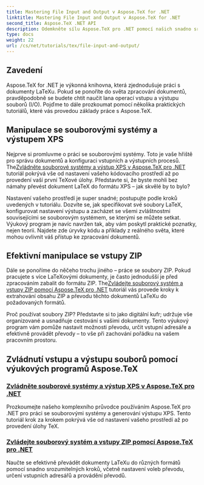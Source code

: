 ```yaml
---
title: Mastering File Input and Output v Aspose.TeX for .NET
linktitle: Mastering File Input and Output v Aspose.TeX for .NET
second_title: Aspose.TeX .NET API
description: Odemkněte sílu Aspose.TeX pro .NET pomocí našich snadno srozumitelných výukových programů o vstupu/výstupu souborů a generování XPS pro bezproblémové zpracování dokumentů.
type: docs
weight: 22
url: /cs/net/tutorials/tex/file-input-and-output/
---
```

## Zavedení

Aspose.TeX for .NET je výkonná knihovna, která zjednodušuje práci s dokumenty LaTeXu. Pokud se ponoříte do světa zpracování dokumentů, pravděpodobně se budete chtít naučit lana operací vstupu a výstupu souborů (I/O). Pojďme to dále prozkoumat pomocí několika praktických tutoriálů, které vás provedou základy práce s Aspose.TeX.

## Manipulace se souborovými systémy a výstupem XPS

Nejprve si promluvme o práci se souborovými systémy. Toto je vaše hřiště pro správu dokumentů a konfiguraci vstupních a výstupních procesů. The[Zvládněte souborové systémy a výstup XPS v Aspose.TeX pro .NET](./handle-filesystem-and-xps-output/) tutoriál pokrývá vše od nastavení vašeho kódovacího prostředí až po provedení vaší první TeXové úlohy. Představte si, že byste mohli bez námahy převést dokument LaTeX do formátu XPS – jak skvělé by to bylo? 

Nastavení vašeho prostředí je super snadné; postupujte podle kroků uvedených v tutoriálu. Dozvíte se, jak specifikovat své soubory LaTeX, konfigurovat nastavení výstupu a zacházet se všemi zvláštnostmi souvisejícími se souborovým systémem, se kterými se můžete setkat. Výukový program je navíc navržen tak, aby vám poskytl praktické poznatky, nejen teorii. Najdete zde úryvky kódu a příklady z reálného světa, které mohou ovlivnit váš přístup ke zpracování dokumentů.

## Efektivní manipulace se vstupy ZIP

Dále se ponoříme do něčeho trochu jiného – práce se soubory ZIP. Pokud pracujete s více LaTeXovými dokumenty, je často jednodušší je před zpracováním zabalit do formátu ZIP. The[Zvládejte souborový systém a vstupy ZIP pomocí Aspose.TeX pro .NET](./handle-filesystem-and-zip-inputs/) tutoriál vás provede kroky k extrahování obsahu ZIP a převodu těchto dokumentů LaTeXu do požadovaných formátů.

Proč používat soubory ZIP? Představte si to jako digitální kufr; udržuje vše organizované a usnadňuje cestování s vašimi dokumenty. Tento výukový program vám pomůže nastavit možnosti převodu, určit vstupní adresáře a efektivně provádět převody – to vše při zachování pořádku na vašem pracovním prostoru. 

## Zvládnutí vstupu a výstupu souborů pomocí výukových programů Aspose.TeX
### [Zvládněte souborové systémy a výstup XPS v Aspose.TeX pro .NET](./handle-filesystem-and-xps-output/)
Prozkoumejte našeho komplexního průvodce používáním Aspose.TeX pro .NET pro práci se souborovými systémy a generování výstupu XPS. Tento tutoriál krok za krokem pokrývá vše od nastavení vašeho prostředí až po provedení úlohy TeX.
### [Zvládejte souborový systém a vstupy ZIP pomocí Aspose.TeX pro .NET](./handle-filesystem-and-zip-inputs/)
Naučte se efektivně převádět dokumenty LaTeXu do různých formátů pomocí snadno srozumitelných kroků, včetně nastavení voleb převodu, určení vstupních adresářů a provádění převodů.